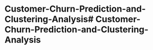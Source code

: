 # Customer-Churn-Prediction-and-Clustering-Analysis# Customer-Churn-Prediction-and-Clustering-Analysis
